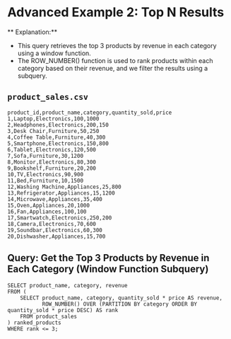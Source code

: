# Advanced Example 2: Top N Results

** Explanation:**

* This query retrieves the top 3 products by revenue in each category using a window function.
* The ROW_NUMBER() function is used to rank products within each category based on their revenue, and we filter the results using a subquery.

## `product_sales.csv`

```
product_id,product_name,category,quantity_sold,price
1,Laptop,Electronics,100,1000
2,Headphones,Electronics,200,150
3,Desk Chair,Furniture,50,250
4,Coffee Table,Furniture,40,300
5,Smartphone,Electronics,150,800
6,Tablet,Electronics,120,500
7,Sofa,Furniture,30,1200
8,Monitor,Electronics,80,300
9,Bookshelf,Furniture,20,200
10,TV,Electronics,90,900
11,Bed,Furniture,10,1500
12,Washing Machine,Appliances,25,800
13,Refrigerator,Appliances,15,1200
14,Microwave,Appliances,35,400
15,Oven,Appliances,20,1000
16,Fan,Appliances,100,100
17,Smartwatch,Electronics,250,200
18,Camera,Electronics,70,600
19,Soundbar,Electronics,60,300
20,Dishwasher,Appliances,15,700
```

## Query: Get the Top 3 Products by Revenue in Each Category (Window Function Subquery)

```
SELECT product_name, category, revenue
FROM (
    SELECT product_name, category, quantity_sold * price AS revenue,
           ROW_NUMBER() OVER (PARTITION BY category ORDER BY quantity_sold * price DESC) AS rank
    FROM product_sales
) ranked_products
WHERE rank <= 3;
```
